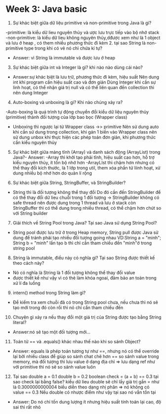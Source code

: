 
# Week 3: Java basic

1. Sự khác biệt giữa dữ liệu primitive và non-primitive trong Java là gì?

-primitive: là kiểu dữ lieu nguyên thủy và ược lưu trực tiếp vào bộ nhớ stack
-non-primitive: là kiểu dữ lieu không nguyên thủy,dđược xem như là 1 object và lưu ở heap
, có them nhiều phương thức đi kèm
2. tại sao String là non-primitive type trong khi có vẻ nó chỉ chứa kí tự?

- Answer: vì String là immutable và được lưu ở heap

3. Sự khác biệt giữa int và Integer là gì? khi nào nào dùng cái nào?

- Answer:sự khác biệt là lưu trữ, phương thức đi kèm, hiệu suất
Nên dung int khi program cần hiệu suất cao và đơn giản
Dùng Integer khi cần sự linh hoạt, có thể nhận giá trị null và có thể liên quan đến collection thì nên dung Integer

4. Auto-boxing và unboxing là gì? Khi nào chúng xảy ra?

-Auto-boxing là quá trình tự động chuyển đổi kiểu dữ liệu nguyên thủy (primitive) thành đối tượng của lớp bao bọc (Wrapper class)
- Unboxing thì ngược lại từ Wrapper class ->> primitive
Nên sử dung auto khi cần sử dung trong collection, khi gán 1 biến vào Wrapper class
nên sử dung unbox khi thực hiện các phép toán đơn giản, khi phương thức cần kiểu nguyên thủy

5. Sự khác biệt giữa mảng tĩnh (Array) và danh sách động (ArrayList) trong Java?- Answer:
-Array thì khởi tạo phải tĩnh, hiệu suất cao hơn, hỗ trợ kiểu nguyên thủy, ít tốn bộ nhớ hơn
-ArrayLIst thì chậm hơn nhưng có thể thay đổi kích thước, là 1 lớp trong util, them xóa phần tử liinh hoạt, xử dung nhiều bộ nhớ hơn do quản lí rộng

6. Sự khác biệt giữa String, StringBuffer, và StringBuilder?
- String thì là đối tượng không thể thay đổi
Do đó cần đến StringBuilder để có thể thay đổi dữ lieu chuỗi trong 1 đối tượng
-> StringBuilder không có safe thread nên được dung trong 1 thread và lưu ở stack
còn StringBuffer thì có thể dung trong nhiều thread, có thể chậm hơn chút so với String builder

7. Giải thích về String Pool trong Java? Tại sao Java sử dụng String Pool?
- String pool được lưu trữ ở trong Heap memory, String pull được Java sử dung để tránh phải tạo nhiều đối tượng going nhau
VD:String a = "minh"; String b = "minh"  lần tạo b thì chỉ cần tham chiếu đến "minh"ở trong string pool

8. String là immutable, điều này có nghĩa gì? Tại sao String được thiết kế theo cách này?
- Nó có nghĩa là String là 1 đối tượng không thể thay đổi value
- được thiết kế như vậy vì có thẻ làm khóa ngoai, đảm bảo an toàn trong xử lí đa luồng

9. intern() method trong String làm gì?
- Để kiểm tra xem chuỗi đã có trong String pool chưa, nếu chưa thì nó sẽ tạo mới trong đó còn rồi thì nó chỉ cần tham chiếu đến

10. Chuyện gì xảy ra nếu thay đổi một giá trị của String được tạo bằng String literal?
- Answer:nó sẽ tạo một đối tượng mới...

11. Toán tử == và .equals() khác nhau thế nào khi so sánh Object?
- Answer: equals là phép toán tương tự như ==, nhưng nó có thể override lại bởi nhiều class để giúp so sánh chat chẽ hơn
== so sánh value trong memory, mà đối tượng thì lưu value ở dạng địa chỉ => lưu dạng ref như với primitive thì nó sẽ so sánh value luôn 


12. Tại sao 
double a = 0.1
double b = 0.2
boolean check = (a + b) == 0.3
tại sao check lại bằng false?
kiểu dữ lieu double sẽ chỉ lấy giá trị gần = như là 0.3000000000004 biểu diễn theo dạng nhị phân => nó không có value == 0.3
Nếu double có nhược điểm như vậy tại sao nó vẫn tồn tại
- Answer:  Do nó chỉ tốn dung lượng ít nhưng hiệu suất tính toán lại cao, độ sai thì rất nhỏ
